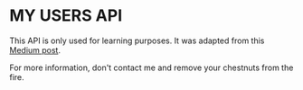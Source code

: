 # MY USERS API
This API is only used for learning purposes. It was adapted from this [Medium post](https://blog.stackademic.com/create-a-backend-application-using-express-typescript-and-handle-authentication-1f67be81da60).

For more information, don't contact me and remove your chestnuts from the fire.